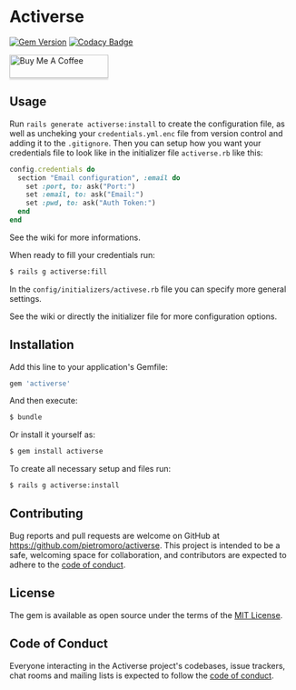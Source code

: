 # Activerse
[![Gem Version](https://badge.fury.io/rb/activerse.svg)](https://badge.fury.io/rb/activerse)
[![Codacy Badge](https://api.codacy.com/project/badge/Grade/fe0e9c2138d24d10a268e72491562fec)](https://www.codacy.com/manual/pietromoro/activerse?utm_source=github.com&amp;utm_medium=referral&amp;utm_content=pietromoro/activerse&amp;utm_campaign=Badge_Grade)

<a href="https://www.buymeacoffee.com/pietromoro" target="_blank"><img src="https://www.buymeacoffee.com/assets/img/custom_images/orange_img.png" alt="Buy Me A Coffee" style="height: 41px !important;width: 174px !important;box-shadow: 0px 3px 2px 0px rgba(190, 190, 190, 0.5) !important;-webkit-box-shadow: 0px 3px 2px 0px rgba(190, 190, 190, 0.5) !important;" ></a>

## Usage
Run `rails generate activerse:install` to create the configuration file, as well as uncheking your `credentials.yml.enc` file from version control and adding it to the `.gitignore`. Then you can setup how you want your credentials file to look like in the initializer
file `activerse.rb` like this:

```ruby
config.credentials do
  section "Email configuration", :email do
    set :port, to: ask("Port:")
    set :email, to: ask("Email:")
    set :pwd, to: ask("Auth Token:")
  end
end
```
See the wiki for more informations.

When ready to fill your credentials run:
```bash
$ rails g activerse:fill
```

In the `config/initializers/activese.rb` file you can specify more general settings.

See the wiki or directly the initializer file for more configuration options.

## Installation
Add this line to your application's Gemfile:

```ruby
gem 'activerse'
```

And then execute:
```bash
$ bundle
```

Or install it yourself as:
```bash
$ gem install activerse
```

To create all necessary setup and files run:
```bash
$ rails g activerse:install
```

## Contributing
Bug reports and pull requests are welcome on GitHub at https://github.com/pietromoro/activerse. This project is intended to be a safe, welcoming space for collaboration, and contributors are expected to adhere to the [code of conduct](https://github.com/pietromoro/activerse/blob/master/CODE_OF_CONDUCT.md).

## License
The gem is available as open source under the terms of the [MIT License](https://opensource.org/licenses/MIT).

## Code of Conduct

Everyone interacting in the Activerse project's codebases, issue trackers, chat rooms and mailing lists is expected to follow the [code of conduct](https://github.com/pietromoro/activerse/blob/master/CODE_OF_CONDUCT.md).
